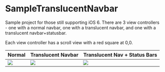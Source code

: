 SampleTranslucentNavbar
=======================

Sample project for those still supporting iOS 6. There are 3 view controllers - one with a normal navbar, one with a translucent navbar, and one with a translucent navbar+statusbar.

Each view controller has a scroll view with a red square at 0,0.

|Normal|Translucent Navbar|Translucent Nav + Status Bars|
|------|------------------|-----------------------------|
|![](https://raw.github.com/pchensoftware/SampleTranslucentNavbar/master/Docs/normal%20navbar.png)|![](https://raw.github.com/pchensoftware/SampleTranslucentNavbar/master/Docs/translucent%20navbar.png)|![](https://raw.github.com/pchensoftware/SampleTranslucentNavbar/master/Docs/translucent%20navbar%20+%20statusbar.png)|
